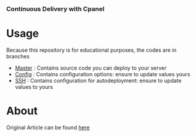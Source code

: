 ### Continuous Delivery with Cpanel

# Usage
Because this repository is for educational purposes, the codes are in branches

 - [Master]() : Contains source code you can deploy to your server
 - [Config]() : Contains configuration options: ensure to update values yours
 - [SSH]() : Contains configuration for autodeployment: ensure to update values to yours

# About
Original Article can be found [here](https://web-boss.com.ng/tutorials/continuous-deployment-with-cpanel/)
